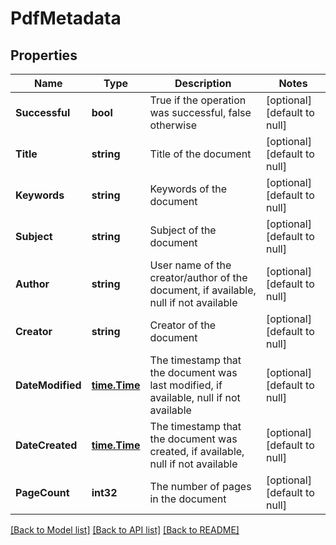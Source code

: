 # PdfMetadata

## Properties
Name | Type | Description | Notes
------------ | ------------- | ------------- | -------------
**Successful** | **bool** | True if the operation was successful, false otherwise | [optional] [default to null]
**Title** | **string** | Title of the document | [optional] [default to null]
**Keywords** | **string** | Keywords of the document | [optional] [default to null]
**Subject** | **string** | Subject of the document | [optional] [default to null]
**Author** | **string** | User name of the creator/author of the document, if available, null if not available | [optional] [default to null]
**Creator** | **string** | Creator of the document | [optional] [default to null]
**DateModified** | [**time.Time**](time.Time.md) | The timestamp that the document was last modified, if available, null if not available | [optional] [default to null]
**DateCreated** | [**time.Time**](time.Time.md) | The timestamp that the document was created, if available, null if not available | [optional] [default to null]
**PageCount** | **int32** | The number of pages in the document | [optional] [default to null]

[[Back to Model list]](../README.md#documentation-for-models) [[Back to API list]](../README.md#documentation-for-api-endpoints) [[Back to README]](../README.md)


